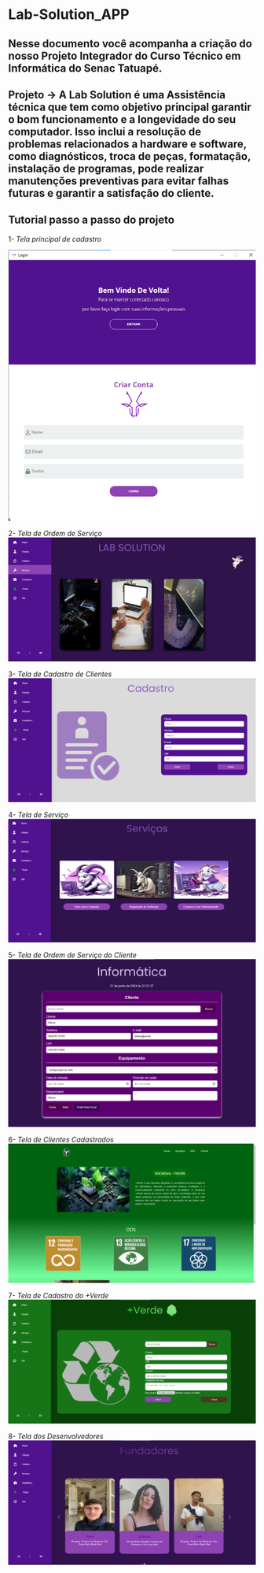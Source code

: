 # Lab-Solution_APP
## Nesse documento você acompanha a criação do nosso Projeto Integrador do Curso Técnico em Informática do Senac Tatuapé.

## Projeto -> A Lab Solution é uma Assistência técnica que tem como objetivo principal garantir o bom funcionamento e a longevidade do seu computador. Isso inclui a resolução de problemas relacionados a hardware e software, como diagnósticos, troca de peças, formatação, instalação de programas, pode realizar manutenções preventivas para evitar falhas futuras e garantir a satisfação do cliente.

## Tutorial passo a passo do projeto
1- *Tela principal de cadastro*

![Tela de cadastro](https://github.com/Luizynhoo/Lab-Solution/blob/8671cbb73d0df31fddb9066416cef203997c04b9/img/telas/tela1.png)

2- *Tela de Ordem de Serviço*
![Tela de Ordem de Serviço](https://github.com/Luizynhoo/Lab-Solution/blob/9467d77df2e2b70d4451feb0ef8e11bdafc38de1/img/telas/tela3.png)

3- *Tela de Cadastro de Clientes*
![Tela de Cadastro de Clientes](https://github.com/Luizynhoo/Lab-Solution/blob/07ab928ac651c7bc88aaae3dd4020aaa078a9a19/img/telas/tela7.png)

4- *Tela de Serviço* 
![Tela de Serviços](https://github.com/Luizynhoo/Lab-Solution/blob/ab30cfdfb562d8ba61cdd0fa904edb404346e600/img/telas/tela8.png)

5- *Tela de Ordem de Serviço do Cliente*
![Tela de Preenchimento do Cliente](https://github.com/Luizynhoo/Lab-Solution/blob/9eb27392409f92f940699785b77cf34024ecee3f/img/telas/tela12.png)

6- *Tela de Clientes Cadastrados*
![Tela de ClientesCadastrados](https://github.com/Luizynhoo/Lab-Solution/blob/d7f0b5423cfccb364c9d1576bcfad9b2e6cf627d/img/telas/image.png)

7- *Tela de Cadastro do +Verde*
![Tela de Cadastro do + Verde](https://github.com/Luizynhoo/Lab-Solution/blob/0a558d3e8cef64632ab3a8b1b45517bb1ade4e46/img/telas/tela13.png)

8- *Tela dos Desenvolvedores*
![Tela dos Desenvolvedores](https://github.com/Luizynhoo/Lab-Solution/blob/8805e99d58388d07c603b2f6308b0b1d04077b85/img/telas/tela14.png)

